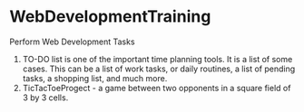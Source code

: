 # WebDevelopmentTraining
Perform Web Development Tasks
1. TO-DO list  is one of the important time planning tools. It is a list of some cases. This can be a list of work tasks, or daily routines, a list of pending tasks, a shopping list, and much more.
2. TicTacToeProgect - a game between two opponents in a square field of 3 by 3 cells.
